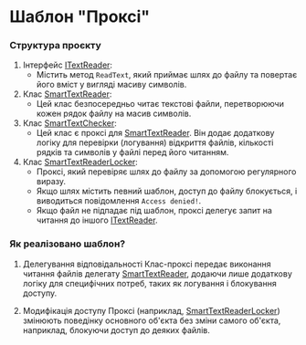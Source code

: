# Шаблон "Проксі"

### Структура проєкту 
1. Інтерфейс [ITextReader](./ClassLibrary/ITextReader.cs):
    - Містить метод `ReadText`, який приймає шлях до файлу та повертає його вміст у вигляді масиву символів.
2. Клас [SmartTextReader](./ClassLibrary/SmartTextReader.cs):
    - Цей клас безпосередньо читає текстові файли, перетворюючи кожен рядок файлу на масив символів.
3. Клас [SmartTextChecker](./ClassLibrary/SmartTextChecker.cs):
    - Цей клас є проксі для [SmartTextReader](./ClassLibrary/SmartTextReader.cs). Він додає додаткову логіку для перевірки (логування) відкриття файлів, кількості рядків та символів у файлі перед його читанням.
4. Клас [SmartTextReaderLocker](./ClassLibrary/SmartTextReaderLocker.cs):
    - Проксі, який перевіряє шлях до файлу за допомогою регулярного виразу. 
    - Якщо шлях містить певний шаблон, доступ до файлу блокується, і виводиться повідомлення `Access denied!`.
    - Якщо файл не підпадає під шаблон, проксі делегує запит на читання до іншого [ITextReader](./ClassLibrary/ITextReader.cs).
### Як реалізовано шаблон?
1. Делегування відповідальності
Клас-проксі передає виконання читання файлів делегату [SmartTextReader](./ClassLibrary/SmartTextReader.cs), додаючи лише додаткову логіку для специфічних потреб, таких як логування і блокування доступу.

2. Модифікація доступу
Проксі (наприклад, [SmartTextReaderLocker](./ClassLibrary/SmartTextReaderLocker.cs)) змінюють поведінку основного об'єкта без зміни самого об'єкта, наприклад, блокуючи доступ до деяких файлів.
